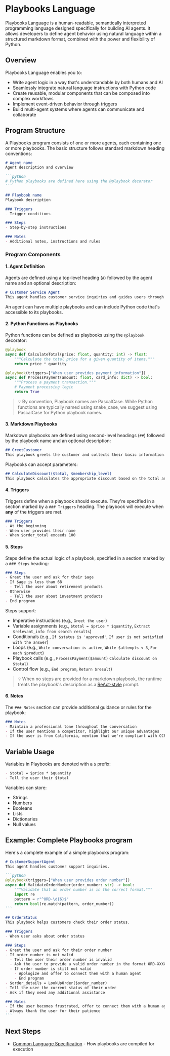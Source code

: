 # Playbooks Language

Playbooks Language is a human-readable, semantically interpreted programming language designed specifically for building AI agents. It allows developers to define agent behavior using natural language within a structured markdown format, combined with the power and flexibility of Python.

## Overview

Playbooks Language enables you to:

- Write agent logic in a way that's understandable by both humans and AI
- Seamlessly integrate natural language instructions with Python code
- Create reusable, modular components that can be composed into complex workflows
- Implement event-driven behavior through triggers
- Build multi-agent systems where agents can communicate and collaborate

## Program Structure

A Playbooks program consists of one or more agents, each containing one or more playbooks. The basic structure follows standard markdown heading conventions:

````markdown
# Agent name
Agent description and overview

```python
# Python playbooks are defined here using the @playbook decorator
```

## Playbook name
Playbook description

### Triggers
- Trigger conditions

### Steps
- Step-by-step instructions

### Notes
- Additional notes, instructions and rules
````

### Program Components

#### 1. Agent Definition

Agents are defined using a top-level heading (`#`) followed by the agent name and an optional description:

```markdown
# Customer Service Agent
This agent handles customer service inquiries and guides users through the support process.
```

An agent can have multiple playbooks and can include Python code that's accessible to its playbooks.

#### 2. Python Functions as Playbooks

Python functions can be defined as playbooks using the `@playbook` decorator:

```python
@playbook
async def CalculateTotal(price: float, quantity: int) -> float:
    """Calculate the total price for a given quantity of items."""
    return price * quantity

@playbook(triggers=["When user provides payment information"])
async def ProcessPayment(amount: float, card_info: dict) -> bool:
    """Process a payment transaction."""
    # Payment processing logic
    return True
```

>:bulb: By convention, Playbook names are PascalCase. While Python functions are typically named using snake_case, we suggest using PascalCase for Python playbook names.

#### 3. Markdown Playbooks

Markdown playbooks are defined using second-level headings (`##`) followed by the playbook name and an optional description:

```markdown
## GreetCustomer
This playbook greets the customer and collects their basic information.
```

Playbooks can accept parameters:

```markdown
## CalculateDiscount($total, $membership_level)
This playbook calculates the appropriate discount based on the total and membership level.
```

#### 4. Triggers

Triggers define when a playbook should execute. They're specified in a section marked by a `### Triggers` heading. The playbook will execute when **any** of the triggers are met.

```markdown
### Triggers
- At the beginning
- When user provides their name
- When $order_total exceeds 100
```

#### 5. Steps

Steps define the actual logic of a playbook, specified in a section marked by a `### Steps` heading:

```markdown
### Steps
- Greet the user and ask for their $age
- If $age is less than 68
  - Tell the user about retirement products
- Otherwise
  - Tell the user about investment products
- End program
```

Steps support:

- Imperative instructions (e.g., `Greet the user`)
- Variable assignments (e.g., `$total = $price * $quantity`, `Extract $relevant_info from search results`)
- Conditionals (e.g., `If $status is 'approved'`, `If user is not satisfied with the answer`)
- Loops (e.g., `While conversation is active`, `While $attempts < 3`, `For each $product`)
- Playbook calls (e.g., `ProcessPayment($amount)` `Calculate discount on $total`)
- Control flow (e.g., `End program`, `Return $result`)

>:bulb: When no steps are provided for a markdown playbook, the runtime treats the playbook's description as a [ReAct-style](../playbook-types/react-playbooks.md) prompt.

#### 6. Notes

The `### Notes` section can provide additional guidance or rules for the playbook:

```markdown
### Notes
- Maintain a professional tone throughout the conversation
- If the user mentions a competitor, highlight our unique advantages
- If the user is from California, mention that we're compliant with CCPA
```

## Variable Usage

Variables in Playbooks are denoted with a `$` prefix:

```markdown
- $total = $price * $quantity
- Tell the user their $total
```

Variables can store:

- Strings
- Numbers
- Booleans
- Lists
- Dictionaries
- Null values

## Example: Complete Playbooks program

Here's a complete example of a simple playbooks program:

````markdown
# CustomerSupportAgent
This agent handles customer support inquiries.

```python
@playbook(triggers=["When user provides order number"])
async def ValidateOrderNumber(order_number: str) -> bool:
    """Validate that an order number is in the correct format."""
    import re
    pattern = r"^ORD-\d{6}$"
    return bool(re.match(pattern, order_number))
```

## OrderStatus
This playbook helps customers check their order status.

### Triggers
- When user asks about order status

### Steps
- Greet the user and ask for their order number
- If order number is not valid
  - Tell the user their order number is invalid
  - Ask the user to provide a valid order number in the format ORD-XXXXXX
  - If order number is still not valid
    - Apologize and offer to connect them with a human agent
    - End program
- $order_details = LookUpOrder($order_number)
- Tell the user the current status of their order
- Ask if they need any additional assistance

### Notes
- If the user becomes frustrated, offer to connect them with a human agent
- Always thank the user for their patience
```
````
## Next Steps

- [Common Language Specification](common-language-specification.md) - How playbooks are compiled for execution

